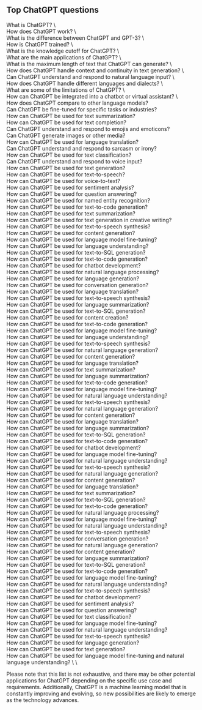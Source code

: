 ## Top ChatGPT questions 

What is ChatGPT? \  
How does ChatGPT work? \  
What is the difference between ChatGPT and GPT-3? \  
How is ChatGPT trained? \  
What is the knowledge cutoff for ChatGPT? \  
What are the main applications of ChatGPT? \  
What is the maximum length of text that ChatGPT can generate? \  
How does ChatGPT handle context and continuity in text generation? \  
Can ChatGPT understand and respond to natural language input? \  
How does ChatGPT handle different languages and dialects? \  
What are some of the limitations of ChatGPT? \  
How can ChatGPT be integrated into a chatbot or virtual assistant? \  
How does ChatGPT compare to other language models? \
Can ChatGPT be fine-tuned for specific tasks or industries? \
How can ChatGPT be used for text summarization? \
How can ChatGPT be used for text completion? \
Can ChatGPT understand and respond to emojis and emoticons? \
Can ChatGPT generate images or other media? \
How can ChatGPT be used for language translation? \
Can ChatGPT understand and respond to sarcasm or irony? \
How can ChatGPT be used for text classification? \
Can ChatGPT understand and respond to voice input? \
How can ChatGPT be used for text generation? \
How can ChatGPT be used for text-to-speech? \
How can ChatGPT be used for voice-to-text? \
How can ChatGPT be used for sentiment analysis? \
How can ChatGPT be used for question answering? \
How can ChatGPT be used for named entity recognition? \
How can ChatGPT be used for text-to-code generation? \
How can ChatGPT be used for text summarization? \
How can ChatGPT be used for text generation in creative writing? \
How can ChatGPT be used for text-to-speech synthesis? \
How can ChatGPT be used for content generation? \
How can ChatGPT be used for language model fine-tuning? \
How can ChatGPT be used for language understanding? \
How can ChatGPT be used for text-to-SQL generation? \
How can ChatGPT be used for text-to-code generation? \
How can ChatGPT be used for chatbot development? \
How can ChatGPT be used for natural language processing? \
How can ChatGPT be used for language generation? \
How can ChatGPT be used for conversation generation? \
How can ChatGPT be used for language translation? \
How can ChatGPT be used for text-to-speech synthesis? \
How can ChatGPT be used for language summarization? \
How can ChatGPT be used for text-to-SQL generation? \
How can ChatGPT be used for content creation? \
How can ChatGPT be used for text-to-code generation? \
How can ChatGPT be used for language model fine-tuning? \
How can ChatGPT be used for language understanding? \
How can ChatGPT be used for text-to-speech synthesis? \
How can ChatGPT be used for natural language generation? \
How can ChatGPT be used for content generation? \
How can ChatGPT be used for language translation? \
How can ChatGPT be used for text summarization? \
How can ChatGPT be used for language summarization? \
How can ChatGPT be used for text-to-code generation? \
How can ChatGPT be used for language model fine-tuning? \
How can ChatGPT be used for natural language understanding? \
How can ChatGPT be used for text-to-speech synthesis? \
How can ChatGPT be used for natural language generation? \
How can ChatGPT be used for content generation? \
How can ChatGPT be used for language translation? \
How can ChatGPT be used for language summarization? \
How can ChatGPT be used for text-to-SQL generation? \
How can ChatGPT be used for text-to-code generation? \
How can ChatGPT be used for chatbot development? \
How can ChatGPT be used for language model fine-tuning? \
How can ChatGPT be used for natural language understanding? \
How can ChatGPT be used for text-to-speech synthesis? \
How can ChatGPT be used for natural language generation? \
How can ChatGPT be used for content generation? \
How can ChatGPT be used for language translation? \
How can ChatGPT be used for text summarization? \
How can ChatGPT be used for text-to-SQL generation? \
How can ChatGPT be used for text-to-code generation? \
How can ChatGPT be used for natural language processing? \
How can ChatGPT be used for language model fine-tuning? \
How can ChatGPT be used for natural language understanding? \
How can ChatGPT be used for text-to-speech synthesis? \
How can ChatGPT be used for conversation generation? \
How can ChatGPT be used for natural language generation? \
How can ChatGPT be used for content generation? \
How can ChatGPT be used for language summarization? \
How can ChatGPT be used for text-to-SQL generation? \
How can ChatGPT be used for text-to-code generation? \
How can ChatGPT be used for language model fine-tuning? \
How can ChatGPT be used for natural language understanding? \
How can ChatGPT be used for text-to-speech synthesis? \
How can ChatGPT be used for chatbot development? \
How can ChatGPT be used for sentiment analysis? \
How can ChatGPT be used for question answering? \
How can ChatGPT be used for text classification? \
How can ChatGPT be used for language model fine-tuning? \
How can ChatGPT be used for natural language understanding? \
How can ChatGPT be used for text-to-speech synthesis? \
How can ChatGPT be used for language generation? \
How can ChatGPT be used for text generation? \
How can ChatGPT be used for language model fine-tuning and natural language understanding? \ \


Please note that this list is not exhaustive, and there may be other potential applications for ChatGPT depending on the specific use case and requirements. Additionally, ChatGPT is a machine learning model that is constantly improving and evolving, so new possibilities are likely to emerge as the technology advances.
